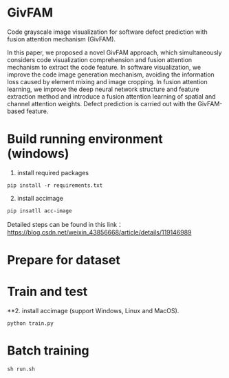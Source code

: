# GivFAM
Code grayscale image visualization for software defect prediction with fusion attention mechanism (GivFAM).

In this paper, we proposed a novel GivFAM approach, which
simultaneously considers code visualization comprehension
and fusion attention mechanism to extract the code feature. In
software visualization, we improve the code image generation
mechanism, avoiding the information loss caused by element
mixing and image cropping. In fusion attention learning,
we improve the deep neural network structure and feature
extraction method and introduce a fusion attention learning
of spatial and channel attention weights. Defect prediction
is carried out with the GivFAM-based feature.

Build running environment (windows)
=================
1. install required packages
```
pip install -r requirements.txt
```
2. install accimage
```
pip insatll acc-image
```
Detailed steps can be found in this link：https://blog.csdn.net/weixin_43856668/article/details/119146989

Prepare for dataset
=================

Train and test
=================

**2. install accimage (support Windows, Linux and MacOS). 
```
python train.py
```
Batch training
===============
```
sh run.sh
```
